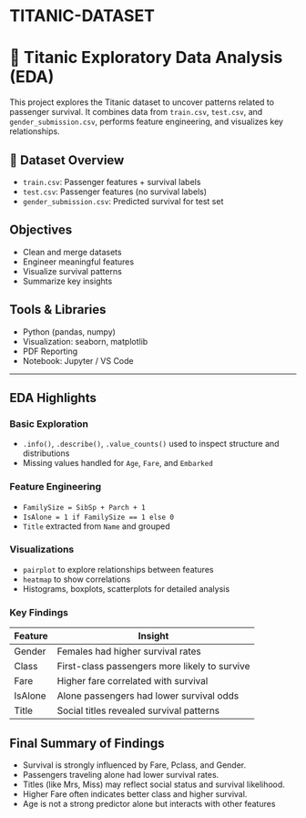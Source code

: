 # TITANIC-DATASET
# 🚢 Titanic Exploratory Data Analysis (EDA)

This project explores the Titanic dataset to uncover patterns related to passenger survival. It combines data from `train.csv`, `test.csv`, and `gender_submission.csv`, performs feature engineering, and visualizes key relationships.

## 📁 Dataset Overview

- `train.csv`: Passenger features + survival labels
- `test.csv`: Passenger features (no survival labels)
- `gender_submission.csv`: Predicted survival for test set

## Objectives

- Clean and merge datasets
- Engineer meaningful features
- Visualize survival patterns
- Summarize key insights

## Tools & Libraries

- Python (pandas, numpy)
- Visualization: seaborn, matplotlib
- PDF Reporting
- Notebook: Jupyter / VS Code

---

## EDA Highlights

### Basic Exploration
- `.info()`, `.describe()`, `.value_counts()` used to inspect structure and distributions
- Missing values handled for `Age`, `Fare`, and `Embarked`

### Feature Engineering
- `FamilySize = SibSp + Parch + 1`
- `IsAlone = 1 if FamilySize == 1 else 0`
- `Title` extracted from `Name` and grouped

### Visualizations
- `pairplot` to explore relationships between features
- `heatmap` to show correlations
- Histograms, boxplots, scatterplots for detailed analysis

### Key Findings

| Feature      | Insight |
|--------------|--------|
| Gender       | Females had higher survival rates |
| Class        | First-class passengers more likely to survive |
| Fare         | Higher fare correlated with survival |
| IsAlone      | Alone passengers had lower survival odds |
| Title        | Social titles revealed survival patterns |

 ## Final Summary of Findings
 - Survival is strongly influenced by Fare, Pclass, and Gender.
 - Passengers traveling alone had lower survival rates.
 - Titles (like Mrs, Miss) may reflect social status and survival likelihood.
 - Higher Fare often indicates better class and higher survival.
 - Age is not a strong predictor alone but interacts with other features
